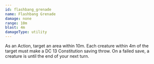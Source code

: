 ```yaml
---
id: flashbang_grenade
name: Flashbang Grenade
damage: none
range: 10m
blast: 4m
damageType: utility
---
```

As an Action, target an area within 10m. Each creature within 4m of the target must make a DC 13 Constitution saving throw.
On a failed save, a creature is <condition id="blinded"/> until the end of your next turn.